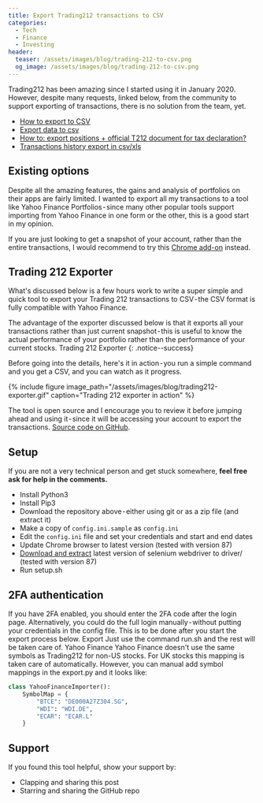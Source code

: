 ```yaml
---
title: Export Trading212 transactions to CSV
categories:
  - Tech
  - Finance
  - Investing
header:
  teaser: /assets/images/blog/trading-212-to-csv.png
  og_image: /assets/images/blog/trading-212-to-csv.png
---
```



Trading212 has been amazing since I started using it in January 2020. However, despite many requests, linked below, from the community to support exporting of transactions, there is no solution from the team, yet.

- [How to export to CSV](https://community.trading212.com/t/how-to-export-to-csv/9855)
- [Export data to csv](https://community.trading212.com/t/export-data-to-csv/24839)
- [How to: export positions + official T212 document for tax declaration?](https://community.trading212.com/t/how-to-export-positions-official-t212-document-for-tax-declaration/584)
- [Transactions history export in csv/xls](https://community.trading212.com/t/transactions-history-export-in-csv-xls/9798)

Existing options
----
Despite all the amazing features, the gains and analysis of portfolios on their apps are fairly limited. I wanted to export all my transactions to a tool like Yahoo Finance Portfolios - since many other popular tools support importing from Yahoo Finance in one form or the other, this is a good start in my opinion.

If you are just looking to get a snapshot of your account, rather than the entire transactions, I would recommend to try this [Chrome add-on](https://chrome.google.com/webstore/detail/trading212-csv-exporter/pbmnfpbckdhhbcooafacfomhmiemcphf?hl=en-GB) instead.

Trading 212 Exporter
----
What's discussed below is a few hours work to write a super simple and quick tool to export your Trading 212 transactions to CSV - the CSV format is fully compatible with Yahoo Finance.

The advantage of the exporter discussed below is that it exports all your transactions rather than just current snapshot - this is useful to know the actual performance of your portfolio rather than the performance of your current stocks.
Trading 212 Exporter
{: .notice--success}

Before going into the details, here's it in action - you run a simple command and you get a CSV, and you can watch as it progress.

{% include figure image_path="/assets/images/blog/trading212-exporter.gif" caption="Trading 212 exporter in action" %}

The tool is open source and I encourage you to review it before jumping ahead and using it - since it will be accessing your account to export the transactions. [Source code on GitHub](https://github.com/praveendath92/Trading212-CSV-Exporter).


Setup
----
If you are not a very technical person and get stuck somewhere, __feel free ask for help in the comments.__

- Install Python3
- Install Pip3
- Download the repository above - either using git or as a zip file (and extract it)
- Make a copy of `config.ini.sample` as `config.ini`
- Edit the `config.ini` file and set your credentials and start and end dates
- Update Chrome browser to latest version (tested with version 87)
- [Download and extract](http://chromedriver.chromium.org/downloads) latest version of selenium webdriver to driver/ (tested with version 87)
- Run setup.sh

2FA authentication
----
If you have 2FA enabled, you should enter the 2FA code after the login page. Alternatively, you could do the full login manually - without putting your credentials in the config file. This is to be done after you start the export process below.
Export
Just use the command run.sh and the rest will be taken care of.
Yahoo Finance
Yahoo Finance doesn't use the same symbols as Trading212 for non-US stocks. For UK stocks this mapping is taken care of automatically. However, you can manual add symbol mappings in the export.py and it looks like:

```python
class YahooFinanceImporter():    
    SymbolMap = {
        "BTCE": "DE000A27Z304.SG",
        "WDI": "WDI.DE",
        "ECAR": "ECAR.L"
    }
```

Support
----
If you found this tool helpful, show your support by:
- Clapping and sharing this post
- Starring and sharing the GitHub repo